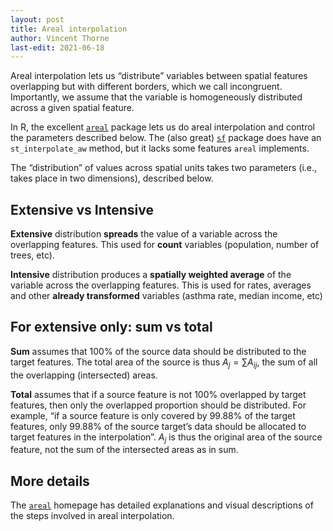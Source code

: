 ```yaml
---
layout: post
title: Areal interpolation
author: Vincent Thorne
last-edit: 2021-06-18
---
```


Areal interpolation lets us “distribute” variables between spatial features overlapping but with different borders, which we call incongruent. Importantly, we assume that the variable is homogeneously distributed across a given spatial feature.

In R, the excellent [`areal`](https://slu-opengis.github.io/areal/index.html) package lets us do areal interpolation and control the parameters described below. The (also great) [`sf`](https://r-spatial.github.io/sf/index.html) package does have an `st_interpolate_aw` method, but it lacks some features `areal` implements.

The “distribution” of values across spatial units takes two parameters (i.e., takes place in two dimensions), described below.

## Extensive vs Intensive

**Extensive** distribution **spreads** the value of a variable across the overlapping features. This used for **count** variables (population, number of trees, etc).

**Intensive** distribution produces a **spatially weighted average** of the variable across the overlapping features. This is used for rates, averages and other **already transformed** variables (asthma rate, median income, etc)

## For extensive only: sum vs total

**Sum** assumes that 100% of the source data should be distributed to the target features. The total area of the source is thus $A_j=\sum A_{ij}$, the sum of all the overlapping (intersected) areas.

**Total** assumes that if a source feature is not 100% overlapped by target features, then only the overlapped proportion should be distributed. For example, “if a source feature is only covered by 99.88% of the target features, only 99.88% of the source target’s data should be allocated to target features in the interpolation”. $A_j$ is thus the original area of the source feature, not the sum of the intersected areas as in sum.

## More details

The [`areal`](https://slu-opengis.github.io/areal/index.html) homepage has detailed explanations and visual descriptions of the steps involved in areal interpolation.